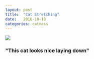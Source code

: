 ```yaml
---
layout: post
title:  "Cat Stretching"
date:   2016-10-18
categories: catness
---
```


<html>
<body>
<img src="http://www.publicdomainpictures.net/pictures/150000/velka/comfortable-cat.jpg"/>
<h3>"This cat looks nice laying down" </h3>
</body>
</html>
